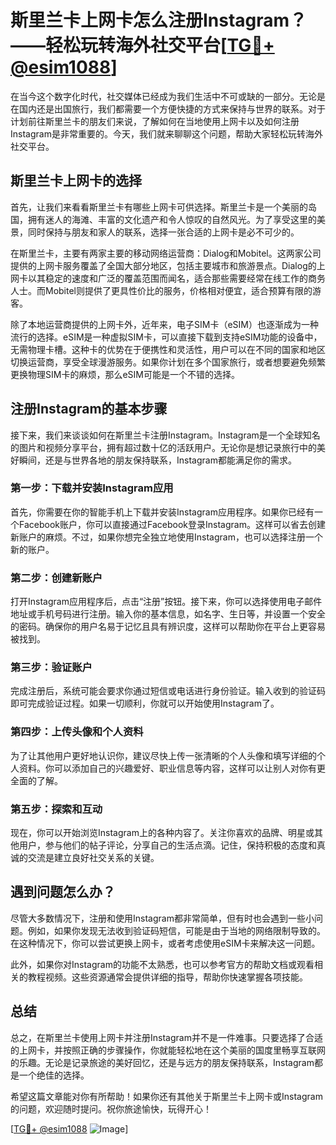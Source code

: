 # 斯里兰卡上网卡怎么注册Instagram？——轻松玩转海外社交平台[[TG💪+ @esim1088](https://t.me/s/esim1088)]

在当今这个数字化时代，社交媒体已经成为我们生活中不可或缺的一部分。无论是在国内还是出国旅行，我们都需要一个方便快捷的方式来保持与世界的联系。对于计划前往斯里兰卡的朋友们来说，了解如何在当地使用上网卡以及如何注册Instagram是非常重要的。今天，我们就来聊聊这个问题，帮助大家轻松玩转海外社交平台。

## 斯里兰卡上网卡的选择

首先，让我们来看看斯里兰卡有哪些上网卡可供选择。斯里兰卡是一个美丽的岛国，拥有迷人的海滩、丰富的文化遗产和令人惊叹的自然风光。为了享受这里的美景，同时保持与朋友和家人的联系，选择一张合适的上网卡是必不可少的。

在斯里兰卡，主要有两家主要的移动网络运营商：Dialog和Mobitel。这两家公司提供的上网卡服务覆盖了全国大部分地区，包括主要城市和旅游景点。Dialog的上网卡以其稳定的速度和广泛的覆盖范围而闻名，适合那些需要经常在线工作的商务人士。而Mobitel则提供了更具性价比的服务，价格相对便宜，适合预算有限的游客。

除了本地运营商提供的上网卡外，近年来，电子SIM卡（eSIM）也逐渐成为一种流行的选择。eSIM是一种虚拟SIM卡，可以直接下载到支持eSIM功能的设备中，无需物理卡槽。这种卡的优势在于便携性和灵活性，用户可以在不同的国家和地区切换运营商，享受全球漫游服务。如果你计划在多个国家旅行，或者想要避免频繁更换物理SIM卡的麻烦，那么eSIM可能是一个不错的选择。

## 注册Instagram的基本步骤

接下来，我们来谈谈如何在斯里兰卡注册Instagram。Instagram是一个全球知名的图片和视频分享平台，拥有超过数十亿的活跃用户。无论你是想记录旅行中的美好瞬间，还是与世界各地的朋友保持联系，Instagram都能满足你的需求。

### 第一步：下载并安装Instagram应用

首先，你需要在你的智能手机上下载并安装Instagram应用程序。如果你已经有一个Facebook账户，你可以直接通过Facebook登录Instagram。这样可以省去创建新账户的麻烦。不过，如果你想完全独立地使用Instagram，也可以选择注册一个新的账户。

### 第二步：创建新账户

打开Instagram应用程序后，点击“注册”按钮。接下来，你可以选择使用电子邮件地址或手机号码进行注册。输入你的基本信息，如名字、生日等，并设置一个安全的密码。确保你的用户名易于记忆且具有辨识度，这样可以帮助你在平台上更容易被找到。

### 第三步：验证账户

完成注册后，系统可能会要求你通过短信或电话进行身份验证。输入收到的验证码即可完成验证过程。如果一切顺利，你就可以开始使用Instagram了。

### 第四步：上传头像和个人资料

为了让其他用户更好地认识你，建议尽快上传一张清晰的个人头像和填写详细的个人资料。你可以添加自己的兴趣爱好、职业信息等内容，这样可以让别人对你有更全面的了解。

### 第五步：探索和互动

现在，你可以开始浏览Instagram上的各种内容了。关注你喜欢的品牌、明星或其他用户，参与他们的帖子评论，分享自己的生活点滴。记住，保持积极的态度和真诚的交流是建立良好社交关系的关键。

## 遇到问题怎么办？

尽管大多数情况下，注册和使用Instagram都非常简单，但有时也会遇到一些小问题。例如，如果你发现无法收到验证码短信，可能是由于当地的网络限制导致的。在这种情况下，你可以尝试更换上网卡，或者考虑使用eSIM卡来解决这一问题。

此外，如果你对Instagram的功能不太熟悉，也可以参考官方的帮助文档或观看相关的教程视频。这些资源通常会提供详细的指导，帮助你快速掌握各项技能。

## 总结

总之，在斯里兰卡使用上网卡并注册Instagram并不是一件难事。只要选择了合适的上网卡，并按照正确的步骤操作，你就能轻松地在这个美丽的国度里畅享互联网的乐趣。无论是记录旅途的美好回忆，还是与远方的朋友保持联系，Instagram都是一个绝佳的选择。

希望这篇文章能对你有所帮助！如果你还有其他关于斯里兰卡上网卡或Instagram的问题，欢迎随时提问。祝你旅途愉快，玩得开心！

[[TG💪+ @esim1088](https://t.me/s/esim1088) ![Image](https://i.postimg.cc/4NQfJmqS/Snipaste-2025-05-13-00-14-12.png)]